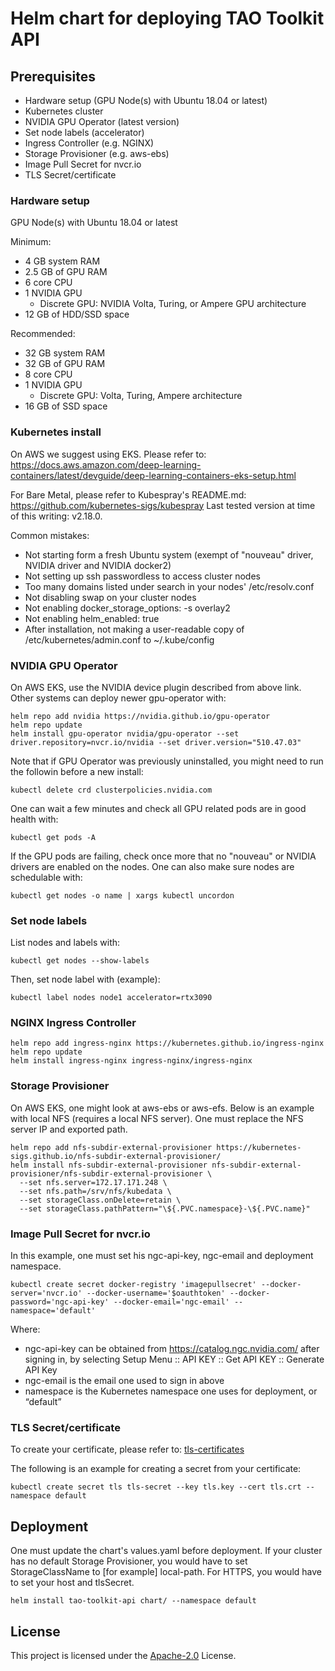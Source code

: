 # Helm chart for deploying TAO Toolkit API 

## Prerequisites
- Hardware setup (GPU Node(s) with Ubuntu 18.04 or latest)
- Kubernetes cluster 
- NVIDIA GPU Operator (latest version)
- Set node labels (accelerator)
- Ingress Controller (e.g. NGINX)
- Storage Provisioner (e.g. aws-ebs)
- Image Pull Secret for nvcr.io
- TLS Secret/certificate

### Hardware setup
GPU Node(s) with Ubuntu 18.04 or latest

Minimum:
- 4 GB system RAM
- 2.5 GB of GPU RAM
- 6 core CPU
- 1 NVIDIA GPU
  + Discrete GPU: NVIDIA Volta, Turing, or Ampere GPU architecture
- 12 GB of HDD/SSD space

Recommended:
- 32 GB system RAM
- 32 GB of GPU RAM
- 8 core CPU
- 1 NVIDIA GPU
  + Discrete GPU: Volta, Turing, Ampere architecture
- 16 GB of SSD space

### Kubernetes install
On AWS we suggest using EKS. Please refer to:
https://docs.aws.amazon.com/deep-learning-containers/latest/devguide/deep-learning-containers-eks-setup.html

For Bare Metal, please refer to Kubespray's README.md: https://github.com/kubernetes-sigs/kubespray
Last tested version at time of this writing: v2.18.0.

Common mistakes:
- Not starting form a fresh Ubuntu system (exempt of "nouveau" driver, NVIDIA driver and NVIDIA docker2)
- Not setting up ssh passwordless to access cluster nodes
- Too many domains listed under search in your nodes' /etc/resolv.conf
- Not disabling swap on your cluster nodes
- Not enabling docker_storage_options: -s overlay2
- Not enabling helm_enabled: true
- After installation, not making a user-readable copy of /etc/kubernetes/admin.conf to ~/.kube/config

### NVIDIA GPU Operator
On AWS EKS, use the NVIDIA device plugin described from above link.
Other systems can deploy newer gpu-operator with:
```
helm repo add nvidia https://nvidia.github.io/gpu-operator
helm repo update
helm install gpu-operator nvidia/gpu-operator --set driver.repository=nvcr.io/nvidia --set driver.version="510.47.03"
```
Note that if GPU Operator was previously uninstalled, you might need to run the followin before a new install:
```
kubectl delete crd clusterpolicies.nvidia.com
```
One can wait a few minutes and check all GPU related pods are in good health with:
```
kubectl get pods -A
```
If the GPU pods are failing, check once more that no "nouveau" or NVIDIA drivers are enabled on the nodes.
One can also make sure nodes are schedulable with:
```
kubectl get nodes -o name | xargs kubectl uncordon
```

### Set node labels
List nodes and labels with:
```
kubectl get nodes --show-labels
```
Then, set node label with (example):
```
kubectl label nodes node1 accelerator=rtx3090
```

### NGINX Ingress Controller
```
helm repo add ingress-nginx https://kubernetes.github.io/ingress-nginx
helm repo update
helm install ingress-nginx ingress-nginx/ingress-nginx
```

### Storage Provisioner
On AWS EKS, one might look at aws-ebs or aws-efs.
Below is an example with local NFS (requires a local NFS server). One must replace the NFS server IP and exported path.
```
helm repo add nfs-subdir-external-provisioner https://kubernetes-sigs.github.io/nfs-subdir-external-provisioner/
helm install nfs-subdir-external-provisioner nfs-subdir-external-provisioner/nfs-subdir-external-provisioner \
  --set nfs.server=172.17.171.248 \
  --set nfs.path=/srv/nfs/kubedata \
  --set storageClass.onDelete=retain \
  --set storageClass.pathPattern="\${.PVC.namespace}-\${.PVC.name}"
```

### Image Pull Secret for nvcr.io
In this example, one must set his ngc-api-key, ngc-email and deployment namespace.
```
kubectl create secret docker-registry 'imagepullsecret' --docker-server='nvcr.io' --docker-username='$oauthtoken' --docker-password='ngc-api-key' --docker-email='ngc-email' --namespace='default'
```
Where:
- ngc-api-key can be obtained from https://catalog.ngc.nvidia.com/ after signing in, by selecting Setup Menu :: API KEY :: Get API KEY :: Generate API Key
- ngc-email is the email one used to sign in above
- namespace is the Kubernetes namespace one uses for deployment, or “default”

### TLS Secret/certificate
To create your certificate, please refer to: [tls-certificates](https://kubernetes.github.io/ingress-nginx/examples/PREREQUISITES/#tls-certificates)

The following is an example for creating a secret from your certificate:
```
kubectl create secret tls tls-secret --key tls.key --cert tls.crt --namespace default
```

## Deployment
One must update the chart's values.yaml before deployment.
If your cluster has no default Storage Provisioner, you would have to set StorageClassName to [for example] local-path.
For HTTPS, you would have to set your host and tlsSecret.
```
helm install tao-toolkit-api chart/ --namespace default
```

## <a name='License'></a>License
This project is licensed under the [Apache-2.0](./LICENSE) License.
